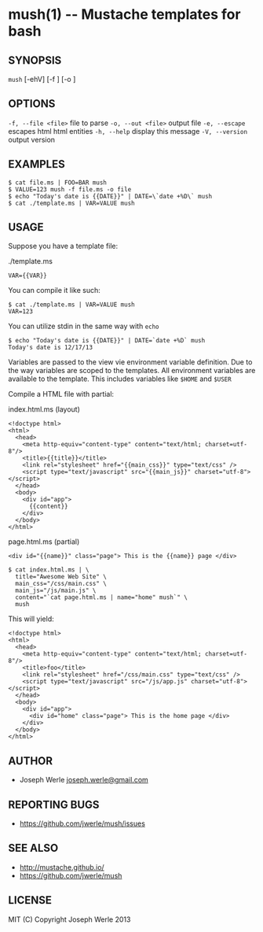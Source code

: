 mush(1) -- Mustache templates for bash
=================================

## SYNOPSIS

`mush` [-ehV] [-f <file>] [-o <file>]

## OPTIONS

  `-f, --file <file>`       file to parse
  `-o, --out <file>`        output file
  `-e, --escape`            escapes html html entities
  `-h, --help`              display this message
  `-V, --version`           output version

## EXAMPLES
  
  ```
  $ cat file.ms | FOO=BAR mush
  $ VALUE=123 mush -f file.ms -o file
  $ echo "Today's date is {{DATE}}" | DATE=\`date +%D\` mush
  $ cat ./template.ms | VAR=VALUE mush
  ```

## USAGE

  Suppose you have a template file:

  ./template.ms

  ```
  VAR={{VAR}}
  ```

  You can compile it like such: 

  ```
  $ cat ./template.ms | VAR=VALUE mush
  VAR=123
  ```

  You can utilize stdin in the same way with `echo`

  ```
  $ echo "Today's date is {{DATE}}" | DATE=`date +%D` mush
  Today's date is 12/17/13
  ```

  Variables are passed to the view vie environment variable
  definition. Due to the way variables are scoped to the
  templates. All environment variables are available to the
  template. This includes variables like `$HOME` and `$USER`

  Compile a HTML file with partial:

 index.html.ms (layout)

  ```
  <!doctype html>
  <html>
    <head>
      <meta http-equiv="content-type" content="text/html; charset=utf-8"/>
      <title>{{title}}</title>
      <link rel="stylesheet" href="{{main_css}}" type="text/css" />
      <script type="text/javascript" src="{{main_js}}" charset="utf-8"></script>
    </head>
    <body>
      <div id="app">
        {{content}}
      </div>
    </body>
  </html>
  ```

  page.html.ms (partial)

  ```
  <div id="{{name}}" class="page"> This is the {{name}} page </div>
  ```

  ```
  $ cat index.html.ms | \
    title="Awesome Web Site" \
    main_css="/css/main.css" \
    main_js="/js/main.js" \
    content="`cat page.html.ms | name="home" mush`" \
    mush
  ```

  This will yield:

  ```
  <!doctype html>
  <html>
    <head>
      <meta http-equiv="content-type" content="text/html; charset=utf-8"/>
      <title>foo</title>
      <link rel="stylesheet" href="/css/main.css" type="text/css" />
      <script type="text/javascript" src="/js/app.js" charset="utf-8"></script>
    </head>
    <body>
      <div id="app">
        <div id="home" class="page"> This is the home page </div>
      </div>
    </body>
  </html>
  ```

## AUTHOR

  - Joseph Werle <joseph.werle@gmail.com>

## REPORTING BUGS

  - https://github.com/jwerle/mush/issues

## SEE ALSO

  - http://mustache.github.io/
  - https://github.com/jwerle/mush

## LICENSE
  
  MIT (C) Copyright Joseph Werle 2013
